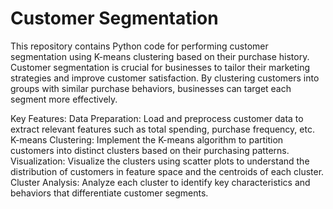 # Customer Segmentation
This repository contains Python code for performing customer segmentation using K-means clustering based on their purchase history. Customer segmentation is crucial for businesses to tailor their marketing strategies and improve customer satisfaction. By clustering customers into groups with similar purchase behaviors, businesses can target each segment more effectively.

Key Features:
Data Preparation: Load and preprocess customer data to extract relevant features such as total spending, purchase frequency, etc.
K-means Clustering: Implement the K-means algorithm to partition customers into distinct clusters based on their purchasing patterns.
Visualization: Visualize the clusters using scatter plots to understand the distribution of customers in feature space and the centroids of each cluster.
Cluster Analysis: Analyze each cluster to identify key characteristics and behaviors that differentiate customer segments.
